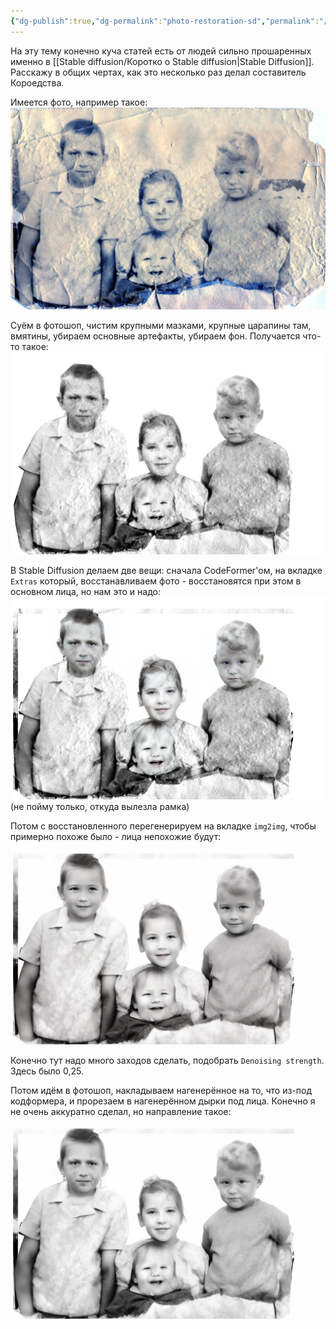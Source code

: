 ```yaml
---
{"dg-publish":true,"dg-permalink":"photo-restoration-sd","permalink":"/photo-restoration-sd/","created":"2024-04-12T14:38:02.790+07:00","updated":"2024-04-12T14:54:33.508+07:00"}
---
```




На эту тему конечно куча статей есть от людей сильно прошаренных именно в [[Stable diffusion/Коротко о Stable diffusion\|Stable Diffusion]]. Расскажу в общих чертах, как это несколько раз делал составитель Короедства.

Имеется фото, например такое:
![iWZPXeojebE.jpg](/img/user/assets/iWZPXeojebE.jpg)

Суём в фотошоп, чистим крупными мазками, крупные царапины там, вмятины, убираем основные артефакты, убираем фон. Получается что-то такое:
![iWZPXeojebE.png](/img/user/assets/iWZPXeojebE.png)

В Stable Diffusion делаем две вещи: сначала CodeFormer'ом, на вкладке `Extras` который, восстанавливаем фото - восстановятся при этом в основном лица, но нам это и надо:
![02069.png](/img/user/assets/02069.png)
(не пойму только, откуда вылезла рамка)

Потом с восстановленного перегенерируем на вкладке `img2img`, чтобы примерно похоже было - лица непохожие будут:
![tmp3wnhimyn.png](/img/user/assets/tmp3wnhimyn.png)

Конечно тут надо много заходов сделать, подобрать `Denoising strength`. Здесь было 0,25.

Потом идём в фотошоп, накладываем нагенерённое на то, что из-под кодформера, и прорезаем в нагенерённом дырки под лица. Конечно я не очень аккуратно сделал, но направление такое:
![tmp3wnhimyn 1.png](/img/user/assets/tmp3wnhimyn%201.png)